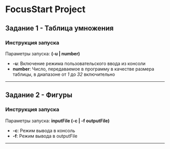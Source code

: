 # FocusStart Project

## Задание 1 - Таблица умножения

### Инструкция запуска
Параметры запуска: __(-u | number)__
* __-u__: Включение режима пользовательского ввода из консоли
* __number__: Число, передаваемое в программу в качестве размера таблицы, в диапазоне от _1_ до _32_ включительно
---

## Задание 2 - Фигуры

### Инструкция запуска
Параметры запуска: __inputFile (-c | -f outputFile)__
* __-c__: Режим вывода в консоль
* __-f__: Режим вывода в outputFile
---
